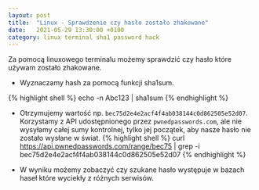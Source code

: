 ```yaml
---
layout: post
title:  "Linux - Sprawdzenie czy hasło zostało zhakowane"
date:   2021-05-29 13:30:00 +0100
category: linux terminal sha1 password hack
---
```


Za pomocą linuxowego terminalu możemy sprawdzić czy hasło które używam zostało zhakowane.
- Wyznaczamy hash za pomocą funkcji sha1sum.

{% highlight shell %}
echo -n Abc123 | sha1sum
{% endhighlight %}

- Otrzymujemy wartość np. `bec75d2e4e2acf4f4ab038144c0d862505e52d07`. Korzystamy z API udostępnionego przez `pwnedpasswords.com`, ale nie wysyłamy całej sumy kontrolnej, tylko jej początek, aby nasze hasło nie zostało wysłane w świat.
{% highlight shell %}
curl https://api.pwnedpasswords.com/range/bec75 | grep -i bec75d2e4e2acf4f4ab038144c0d862505e52d07
{% endhighlight %}

- W wyniku możemy zobaczyć czy szukane hasło występuje w bazach haseł które wyciekły z różnych serwisów.